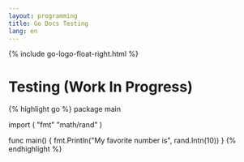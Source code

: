 ```yaml
---
layout: programming
title: Go Docs Testing
lang: en
---
```

{% include go-logo-float-right.html %}

# Testing (Work In Progress)

{% highlight go %}
package main

import (
	"fmt"
	"math/rand"
)

func main() {
	fmt.Println("My favorite number is", rand.Intn(10))
}
{% endhighlight %}
